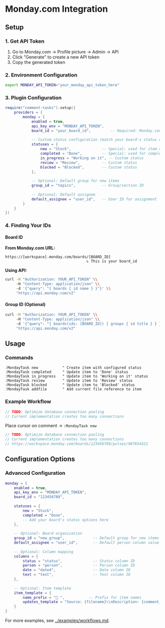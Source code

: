 # Monday.com Integration
## Setup

### 1. Get API Token

1. Go to Monday.com → Profile picture → Admin → API
2. Click "Generate" to create a new API token
3. Copy the generated token

### 2. Environment Configuration

```bash
export MONDAY_API_TOKEN="your_monday_api_token_here"
```

### 3. Plugin Configuration

```lua
require("comment-tasks").setup({
    providers = {
        monday = {
            enabled = true,
            api_key_env = "MONDAY_API_TOKEN",
            board_id = "your_board_id",         -- Required: Monday.com board ID
            
            -- Custom status configuration (match your board's status column)
            statuses = {
                new = "Stuck",              -- Special: used for item creation
                completed = "Done",         -- Special: used for completion
                in_progress = "Working on it", -- Custom status
                review = "Review",          -- Custom status
                blocked = "Blocked",        -- Custom status
            },
            
            -- Optional: Default group for new items
            group_id = "topics",            -- Group/section ID
            
            -- Optional: Default assignee
            default_assignee = "user_id",   -- User ID for assignment
        }
    }
})
```

### 4. Finding Your IDs

#### Board ID

**From Monday.com URL:**
```
https://[workspace].monday.com/boards/[BOARD_ID]
                                     ↳ This is your board_id
```

**Using API:**
```bash
curl -H "Authorization: YOUR_API_TOKEN" \\
     -H "Content-Type: application/json" \\
     -d '{"query": "{ boards { id name } }"}' \\
     "https://api.monday.com/v2"
```

#### Group ID (Optional)
```bash
curl -H "Authorization: YOUR_API_TOKEN" \\
     -H "Content-Type: application/json" \\
     -d '{"query": "{ boards(ids: [BOARD_ID]) { groups { id title } } }"}' \\
     "https://api.monday.com/v2"
```

## Usage

### Commands

```vim
:MondayTask new           " Create item with configured status
:MondayTask completed     " Update item to 'Done' status
:MondayTask in_progress   " Update item to 'Working on it' status
:MondayTask review        " Update item to 'Review' status
:MondayTask blocked       " Update item to 'Blocked' status
:MondayTask addfile       " Add current file reference to item
```

### Example Workflow

```go
// TODO: Optimize database connection pooling
// Current implementation creates too many connections
```

Place cursor on comment → `:MondayTask new`

```go
// TODO: Optimize database connection pooling
// Current implementation creates too many connections
// https://workspace.monday.com/boards/123456789/pulses/987654321
```

## Configuration Options

### Advanced Configuration

```lua
monday = {
    enabled = true,
    api_key_env = "MONDAY_API_TOKEN", 
    board_id = "123456789",
    
    statuses = {
        new = "Stuck",
        completed = "Done",
        -- Add your board's status options here
    },
    
    -- Optional: Board organization
    group_id = "new_group",             -- Default group for new items
    default_assignee = "user_id",       -- Default person column value
    
    -- Optional: Column mapping
    columns = {
        status = "status",              -- Status column ID
        person = "person",              -- Person column ID
        date = "date4",                 -- Date column ID
        text = "text",                  -- Text column ID
    },
    
    -- Optional: Item template
    item_template = {
        name_prefix = "🔧 ",           -- Prefix for item names
        updates_template = "Source: {filename}\\nDescription: {comment_text}"
    }
}
```

For more examples, see [../examples/workflows.md](../examples/workflows.md#monday-workflows).
